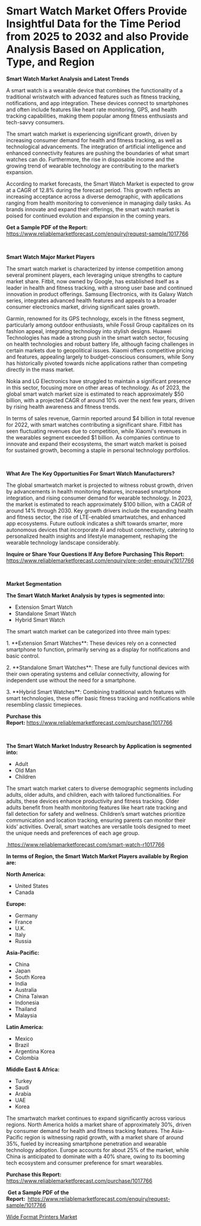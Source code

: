 <p><h1>Smart Watch Market Offers Provide Insightful Data for the Time Period from 2025 to 2032 and also Provide Analysis Based on Application, Type, and Region</h1></p><p><strong>Smart Watch Market Analysis and Latest Trends</strong></p>
<p><p>A smart watch is a wearable device that combines the functionality of a traditional wristwatch with advanced features such as fitness tracking, notifications, and app integration. These devices connect to smartphones and often include features like heart rate monitoring, GPS, and health tracking capabilities, making them popular among fitness enthusiasts and tech-savvy consumers.</p><p>The smart watch market is experiencing significant growth, driven by increasing consumer demand for health and fitness tracking, as well as technological advancements. The integration of artificial intelligence and enhanced connectivity features are pushing the boundaries of what smart watches can do. Furthermore, the rise in disposable income and the growing trend of wearable technology are contributing to the market’s expansion.</p><p>According to market forecasts, the Smart Watch Market is expected to grow at a CAGR of 12.8% during the forecast period. This growth reflects an increasing acceptance across a diverse demographic, with applications ranging from health monitoring to convenience in managing daily tasks. As brands innovate and expand their offerings, the smart watch market is poised for continued evolution and expansion in the coming years.</p></p>
<p><strong>Get a Sample PDF of the Report:&nbsp;</strong> <a href="https://www.reliablemarketforecast.com/enquiry/request-sample/1017766?utm_campaign=1832&utm_medium=2&utm_source=Github&utm_content=ia&utm_term=06022025&utm_id=smart-watch">https://www.reliablemarketforecast.com/enquiry/request-sample/1017766</a></p>
<p>&nbsp;</p>
<p><strong>Smart Watch Major Market Players</strong></p>
<p><p>The smart watch market is characterized by intense competition among several prominent players, each leveraging unique strengths to capture market share. Fitbit, now owned by Google, has established itself as a leader in health and fitness tracking, with a strong user base and continued innovation in product offerings. Samsung Electronics, with its Galaxy Watch series, integrates advanced health features and appeals to a broader consumer electronics market, driving significant sales growth.</p><p>Garmin, renowned for its GPS technology, excels in the fitness segment, particularly among outdoor enthusiasts, while Fossil Group capitalizes on its fashion appeal, integrating technology into stylish designs. Huawei Technologies has made a strong push in the smart watch sector, focusing on health technologies and robust battery life, although facing challenges in certain markets due to geopolitical issues. Xiaomi offers competitive pricing and features, appealing largely to budget-conscious consumers, while Sony has historically pivoted towards niche applications rather than competing directly in the mass market.</p><p>Nokia and LG Electronics have struggled to maintain a significant presence in this sector, focusing more on other areas of technology. As of 2023, the global smart watch market size is estimated to reach approximately $50 billion, with a projected CAGR of around 10% over the next few years, driven by rising health awareness and fitness trends.</p><p>In terms of sales revenue, Garmin reported around $4 billion in total revenue for 2022, with smart watches contributing a significant share. Fitbit has seen fluctuating revenues due to competition, while Xiaomi's revenues in the wearables segment exceeded $1 billion. As companies continue to innovate and expand their ecosystems, the smart watch market is poised for sustained growth, becoming a staple in personal technology portfolios.</p></p>
<p>&nbsp;</p>
<p><strong>What Are The Key Opportunities For Smart Watch Manufacturers?</strong></p>
<p><p>The global smartwatch market is projected to witness robust growth, driven by advancements in health monitoring features, increased smartphone integration, and rising consumer demand for wearable technology. In 2023, the market is estimated to reach approximately $100 billion, with a CAGR of around 14% through 2030. Key growth drivers include the expanding health and fitness sector, the rise of LTE-enabled smartwatches, and enhanced app ecosystems. Future outlook indicates a shift towards smarter, more autonomous devices that incorporate AI and robust connectivity, catering to personalized health insights and lifestyle management, reshaping the wearable technology landscape considerably.</p></p>
<p><strong>Inquire or Share Your Questions If Any Before Purchasing This Report:</strong> <a href="https://www.reliablemarketforecast.com/enquiry/pre-order-enquiry/1017766?utm_campaign=1832&utm_medium=2&utm_source=Github&utm_content=ia&utm_term=06022025&utm_id=smart-watch">https://www.reliablemarketforecast.com/enquiry/pre-order-enquiry/1017766</a></p>
<p>&nbsp;</p>
<p><strong>Market Segmentation</strong></p>
<p><strong>The Smart Watch Market Analysis by types is segmented into:</strong></p>
<p><ul><li>Extension Smart Watch</li><li>Standalone Smart Watch</li><li>Hybrid Smart Watch</li></ul></p>
<p><p>The smart watch market can be categorized into three main types: </p><p>1. **Extension Smart Watches**: These devices rely on a connected smartphone to function, primarily serving as a display for notifications and basic control. </p><p>2. **Standalone Smart Watches**: These are fully functional devices with their own operating systems and cellular connectivity, allowing for independent use without the need for a smartphone. </p><p>3. **Hybrid Smart Watches**: Combining traditional watch features with smart technologies, these offer basic fitness tracking and notifications while resembling classic timepieces.</p></p>
<p><strong>Purchase this Report:&nbsp;</strong><a href="https://www.reliablemarketforecast.com/purchase/1017766?utm_campaign=1832&utm_medium=2&utm_source=Github&utm_content=ia&utm_term=06022025&utm_id=smart-watch">https://www.reliablemarketforecast.com/purchase/1017766</a></p>
<p>&nbsp;</p>
<p><strong>The Smart Watch Market Industry Research by Application is segmented into:</strong></p>
<p><ul><li>Adult</li><li>Old Man</li><li>Children</li></ul></p>
<p><p>The smart watch market caters to diverse demographic segments including adults, older adults, and children, each with tailored functionalities. For adults, these devices enhance productivity and fitness tracking. Older adults benefit from health monitoring features like heart rate tracking and fall detection for safety and wellness. Children’s smart watches prioritize communication and location tracking, ensuring parents can monitor their kids’ activities. Overall, smart watches are versatile tools designed to meet the unique needs and preferences of each age group.</p></p>
<p><a href="https://www.reliablemarketforecast.com/smart-watch-r1017766?utm_campaign=1832&utm_medium=2&utm_source=Github&utm_content=ia&utm_term=06022025&utm_id=smart-watch">&nbsp;https://www.reliablemarketforecast.com/smart-watch-r1017766</a></p>
<p><strong>In terms of Region, the Smart Watch Market Players available by Region are:</strong></p>
<p>
    <p> <strong> North America: </strong>
        <ul>
            <li>United States</li>
            <li>Canada</li>
        </ul>
        </p> 
    <p> <strong> Europe: </strong>
        <ul>
            <li>Germany</li>
            <li>France</li>
            <li>U.K.</li>
            <li>Italy</li>
            <li>Russia</li>
        </ul>
        </p> 
    <p> <strong> Asia-Pacific: </strong>
        <ul>
            <li>China</li>
            <li>Japan</li>
            <li>South Korea</li>
            <li>India</li>
            <li>Australia</li>
            <li>China Taiwan</li>
            <li>Indonesia</li>
            <li>Thailand</li>
            <li>Malaysia</li>
        </ul>
        </p> 
    <p> <strong> Latin America: </strong>
        <ul>
            <li>Mexico</li>
            <li>Brazil</li>
            <li>Argentina Korea</li>
            <li>Colombia</li>
        </ul>
        </p> 
    <p> <strong> Middle East & Africa: </strong>
        <ul>
            <li>Turkey</li>
            <li>Saudi</li>
            <li>Arabia</li>
            <li>UAE</li>
            <li>Korea</li>
        </ul>
    </p>
    </p>
<p><p>The smartwatch market continues to expand significantly across various regions. North America holds a market share of approximately 30%, driven by consumer demand for health and fitness tracking features. The Asia-Pacific region is witnessing rapid growth, with a market share of around 35%, fueled by increasing smartphone penetration and wearable technology adoption. Europe accounts for about 25% of the market, while China is anticipated to dominate with a 40% share, owing to its booming tech ecosystem and consumer preference for smart wearables.</p></p>
<p><strong>Purchase this Report: </strong><a href="https://www.reliablemarketforecast.com/purchase/1017766?utm_campaign=1832&utm_medium=2&utm_source=Github&utm_content=ia&utm_term=06022025&utm_id=smart-watch">https://www.reliablemarketforecast.com/purchase/1017766</a></p>
<p>&nbsp;<strong>Get a Sample PDF of the Report:&nbsp;&nbsp;</strong><a href="https://www.reliablemarketforecast.com/enquiry/request-sample/1017766?utm_campaign=1832&utm_medium=2&utm_source=Github&utm_content=ia&utm_term=06022025&utm_id=smart-watch">https://www.reliablemarketforecast.com/enquiry/request-sample/1017766</a></p>
<p><strong></strong></p>
<p><p><a href="https://github.com/AKSHATREPORTPRIME/Market-Research-Report-List-7/blob/main/wide-format-printers-market.md?utm_campaign=1832&utm_medium=2&utm_source=Github&utm_content=ia&utm_term=06022025&utm_id=smart-watch">Wide Format Printers Market</a></p></p>